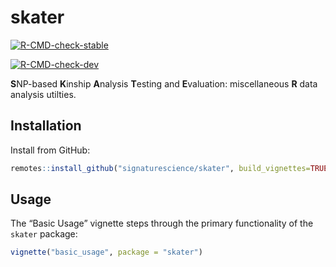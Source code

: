 
<!-- README.md is generated from README.Rmd. Please edit that file -->

# skater

<!-- badges: start -->

[![R-CMD-check-stable](https://github.com/signaturescience/skater/workflows/R-CMD-check-stable/badge.svg)](https://github.com/signaturescience/skater/actions)

[![R-CMD-check-dev](https://github.com/signaturescience/skater/workflows/R-CMD-check-dev/badge.svg)](https://github.com/signaturescience/skater/actions)
<!-- badges: end -->

**S**NP-based **K**inship **A**nalysis **T**esting and **E**valuation:
miscellaneous **R** data analysis utilties.

## Installation

Install from GitHub:

``` r
remotes::install_github("signaturescience/skater", build_vignettes=TRUE)
```

<!-- A GitHub [personal access token](https://github.com/settings/tokens) must be in the environment variable `GITHUB_PAT` or supplied as a string to `auth_token`. See `?remotes::install_github`.  -->

## Usage

The “Basic Usage” vignette steps through the primary functionality of
the `skater` package:

``` r
vignette("basic_usage", package = "skater")
```
